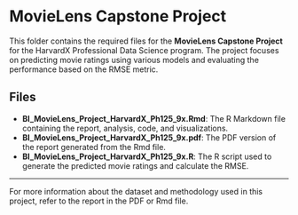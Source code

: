 # MovieLens Capstone Project

This folder contains the required files for the **MovieLens Capstone Project** for the HarvardX Professional Data Science program. The project focuses on predicting movie ratings using various models and evaluating the performance based on the RMSE metric.

## Files

- **BI_MovieLens_Project_HarvardX_Ph125_9x.Rmd**: The R Markdown file containing the report, analysis, code, and visualizations.
- **BI_MovieLens_Project_HarvardX_Ph125_9x.pdf**: The PDF version of the report generated from the Rmd file.
- **BI_MovieLens_Project_HarvardX_Ph125_9x.R**: The R script used to generate the predicted movie ratings and calculate the RMSE.

---

For more information about the dataset and methodology used in this project, refer to the report in the PDF or Rmd file.
